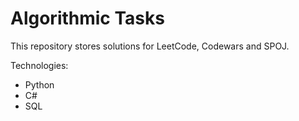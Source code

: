 # Algorithmic Tasks
This repository stores solutions for LeetCode, Codewars and SPOJ.

Technologies:
- Python
- C# 
- SQL
